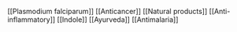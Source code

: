 [[Plasmodium falciparum]]
[[Anticancer]]
[[Natural products]]
[[Anti-inflammatory]]
[[Indole]]
[[Ayurveda]]
[[Antimalaria]]

